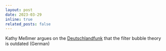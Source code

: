 ```yaml
---
layout: post
date: 2023-03-29
inline: true
related_posts: false
---
```


Kathy Meßmer argues on the [Deutschlandfunk](https://www.deutschlandfunkkultur.de/kommentar-filterblasen-soziale-medien-politisierung-100.html) that the filter bubble theory is outdated (German)